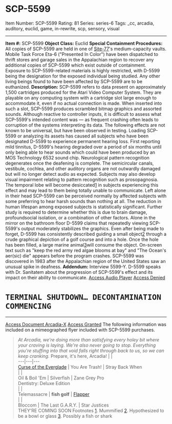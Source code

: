 # SCP-5599
Item Number: SCP-5599
Rating: 81
Series: series-6
Tags: _cc, arcadia, auditory, euclid, game, in-rewrite, scp, sensory, visual

---

**Item #:** SCP-5599
**Object Class:** Euclid
**Special Containment Procedures:** All copies of SCP-5599 are held in one of [Site-77](/secure-facility-dossier-site-77)'s medium-capacity vaults. Mobile Task Force Eta-6 ("Presented In Color") have been dispatched to thrift stores and garage sales in the Appalachian region to recover any additional copies of SCP-5599 which exist outside of containment.
Exposure to SCP-5599-related materials is highly restricted, with D-5599 being the designation for the exposed individual being studied. Any other living beings found to have been affected by SCP-5599 are to be euthanized.
**Description:** SCP-5599 refers to data present on approximately 1,500 cartridges produced for the Atari Video Computer System. They are playable on any computing system with a cartridge slot large enough to accommodate it, even if no actual connection is made.
When inserted into such a slot, SCP-5599 produces scrambled bitmap graphics and assorted sounds. Although reactive to controller inputs, it is difficult to assess what SCP-5599's intended content was — as frequent crashing often leads to corruption of the systems interpreting its data.
The following effects are not known to be universal, but have been observed in testing.
Loading SCP-5599 or analyzing its assets has caused all subjects who have been designated D-5599 to experience permanent hearing loss. First reporting mild tinnitus, D-5599's hearing degraded over a period of six months until only being able to hear sounds which could have been produced by an MOS Technology 6532 sound chip. Neurological pattern recognition degenerates once the deafening is complete.
The semicircular canals, vestibule, cochlea, and other auditory organs are not outwardly damaged but will no longer detect audio as expected. Subjects may also develop visual impairment relating to pattern recognition such as prosopagnosia. The temporal lobe will become desiccated[1](javascript:;) in subjects experiencing this effect and may lead to them being totally unable to communicate.
Left alone in their head
SCP-5599 can be perceived normally by affected subjects with some preferring to hear harsh sounds than nothing at all. The reduction in human lifespan among exposed subjects is statistically significant. Further study is required to determine whether this is due to brain damage, profoundsocial isolation, or a combination of other factors. Alone in the mirror on the bathroom floor
D-5599 claims that repeatedly viewing SCP-5599's output moderately stabilizes the graphics. Even after being made to forget, D-5599 has consistently described guiding a small object[2](javascript:;) through a crude graphical depiction of a golf course and into a hole. Once the hole has been filled, a large marine animal[3](javascript:;)will consume the object. On-screen text such as "keep the red army red algae blooms at bay" and "The Ocean's aer(sic) die" appears before the program crashes.
SCP-5599 was discovered in 1983 after the Appalachian region of the United States saw an unusual spike in deafness.
**Addendum:** Interview 5599-Y.
D-5599 speaks with Dr. Sanitatem about the progression of SCP-5599's effect and its impact on their ability to communicate.
[Access Audio Player](javascript:;)
[Access Denied](javascript:;)
# **`TERMINAL SHUTDOWN… DECONTAMINATION COMMENCING`**
* * *
[Access Document Arcadia-X](javascript:;)
[Access Granted](javascript:;)
The following information was included on a mimeographed flyer included with SCP-5599 purchases.
> _At Arcadia, we're doing more than satisfying every holey bit where your craving is laying. We're also never going to stop. Everything you're stuffing into that void falls right through back to us, so we can keep cranking._
> Prepare, it's here, Arcadia!
|  |   
---|---|---  
[Curse of the Everglade](/scp-5757) |  You Are Trash! |  Stray Back When  
|  |   
Oil & Boil 'Em |  Silverfish |  Zane Grey Pro  
Dentistry: Deluxe Edition  
|  |   
Telemassacre |  **fish golf** |  [Flapper](/scp-720)  
|  |   
Bloccom |  The Last G.A.R.Y. |  Star Justices  
> THEY'RE COMING SOON
Footnotes
[1](javascript:;). Mummified
[2](javascript:;). Hypothesized to be a bowl or glass
[3](javascript:;). Possibly a fish or shark